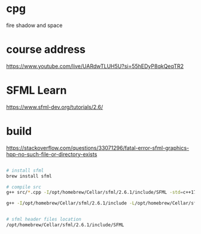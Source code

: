 # cpg
fire shadow and space

# course address
https://www.youtube.com/live/UARdwTLUH5U?si=55hEDyP8qkQeqTR2

# SFML Learn
https://www.sfml-dev.org/tutorials/2.6/

# build 

https://stackoverflow.com/questions/33071296/fatal-error-sfml-graphics-hpp-no-such-file-or-directory-exists

```bash

# install sfml
brew install sfml

# compile src
g++ src/*.cpp -I/opt/homebrew/Cellar/sfml/2.6.1/include/SFML -std=c++17 -o bin/sfmlgame -lsfml-graphics -lsfml-window -lsfml-system -lsfml-audio

g++ -I/opt/homebrew/Cellar/sfml/2.6.1/include -L/opt/homebrew/Cellar/sfml/2.6.1/lib -lsfml-graphics -lsfml-window -lsfml-network src/main.cpp -o prog


# sfml header files location
/opt/homebrew/Cellar/sfml/2.6.1/include/SFML

```